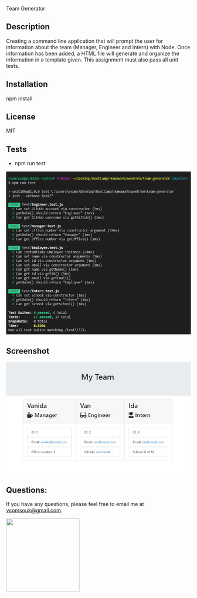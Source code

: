 Team Generator

## Description
Creating a command line application that will prompt the user for information about the team (Manager, Engineer and Intern) with Node. Once information has been added, a HTML file will generate and organize the information in a template given. This assignment must also pass all unit tests.


## Installation
npm install


## License
MIT

## Tests
* npm run test
<img src="./assets/test.JPG">

## Screenshot
<img src="./assets/team.JPG">


## Questions:
If you have any questions, please feel free to email me at vsomsouk@gmail.com.

<img src="./src/bioimg.jpg" width="200" height="200">

